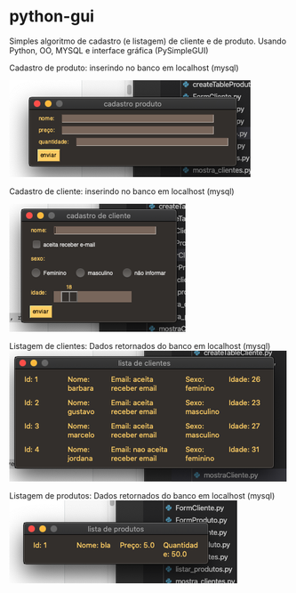# python-gui
Simples algoritmo de cadastro (e listagem) de cliente e de produto. Usando Python, OO, MYSQL e interface gráfica (PySimpleGUI)

Cadastro de produto:
inserindo no banco em localhost (mysql)

![alt text](https://github.com/bkullmanns/python-gui/blob/master/cadastro-produto.png?raw=true)

Cadastro de cliente:
inserindo no banco em localhost (mysql)

![alt text](https://github.com/bkullmanns/python-gui/blob/master/cadastro-cliente.png?raw=true)

Listagem de clientes:
Dados retornados do banco em localhost (mysql)
![alt text](https://github.com/bkullmanns/python-gui/blob/master/lista-clientes.png?raw=true)

Listagem de produtos:
Dados retornados do banco em localhost (mysql)
![alt text](https://github.com/bkullmanns/python-gui/blob/master/lista-produtos.png?raw=true)
